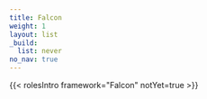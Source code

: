```yaml
---
title: Falcon
weight: 1
layout: list
_build:
  list: never
no_nav: true
---
```


{{< rolesIntro framework="Falcon" notYet=true >}}
